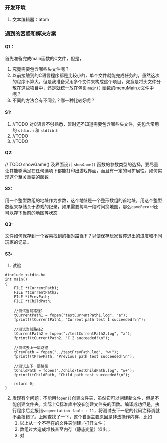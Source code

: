 ### 开发环境
1. 文本编辑器：atom

### 遇到的困惑和解决方案
#### Q1：
首先准备完成main函数的C文件，但是，
1. 究竟需要包含哪些头文件呢？
2. 以前接触到的C语言程序都是比较小的，单个文件就能完成任务的，虽然这次的程序不算大，但是我准备采用多个文件来构成这个项目，究竟是将头文件分散在这些项目中，还是就统一放在包含 ```main()``` 函数的menuMain.c文件中呢？
3. 不同的方法会有不同么？哪一种比较好呢？

#### S1:
1. //TODO 对C语言不够熟悉，暂时还不知道需要包含哪些头文件，先包含常用的 ```stdio.h``` 和 ```stdlib.h```
2. //TODO
3. //TODO


#### Q2:
// TODO showGame() 及界面设计
```showGame()``` 函数的参数类型的选择，要尽量让其能够满足在任何选项下都能打印出游戏界面，而且有一定的可扩展性。如何实现这个至关重要的函数  

#### S2:
用一个整型数组的地址作为参数，这个地址是一个整形数组的首地址，用这个整型数组来存储关于游戏的纪录，如果需要每隔一段时间换地图，那么```gameRecord```还可以存下当前的地图等状态

#### Q3:
文件如何保存到一个容易找到的相对路径下？以便保存玩家暂停退出的进度和不同玩家的记录。

#### S3:
1. 试验
```
#include <stdio.h>
int main()
{
    FILE *tCurrentPath1;
    FILE *tCurrentPath2;
    FILE *tPrevPath;
    FILE *tChildPath;

    //测试当前路径1
    tCurrentPath1 = fopen("testCurrentPath1.log", "a");
    fprintf(tCurrentPath1, "Current path test 1 succeeded!\n");

    //测试当前路径2
    tCurrentPath2 = fopen("./testCurrentPath2.log", "a");
    fprintf(tCurrentPath2, "C 2 succeeded!\n");

    //测试去上一层路径
    tPrevPath = fopen("../testPrevPath.log", "w+");
    fprintf(tPrevPath, "Previous path test succeeded!\n");

    //测试去下一层路径
    tChildPath = fopen("./child/testChildPath.log", "w+");
    fprintf(tChildPath, "Child path test succeeded!\n");

    return 0;
}
```

2. 发现有个问题：不能用```fopen()```创建文件夹，虽然它可以创建新文件，但是不能创建文件夹。实际上C标准库中没有创建文件夹的函数。编译成功但是，执行程序后会报错```segmentation fault : 11```，将测试去下一层的代码注释调就不会报错了。上网查找了一下，这个错误主要原因是非法操作内存，比如
    1. 以上从一个不存在的文件夹创建／打开文件；
    2. 数组过大造成堆栈甚至内存（静态变量）溢出；
    3. 对
